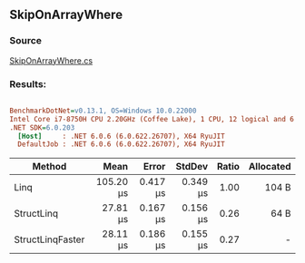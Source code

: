﻿## SkipOnArrayWhere

### Source
[SkipOnArrayWhere.cs](../../src/StructLinq.Benchmark/SkipOnArrayWhere.cs)

### Results:
``` ini

BenchmarkDotNet=v0.13.1, OS=Windows 10.0.22000
Intel Core i7-8750H CPU 2.20GHz (Coffee Lake), 1 CPU, 12 logical and 6 physical cores
.NET SDK=6.0.203
  [Host]     : .NET 6.0.6 (6.0.622.26707), X64 RyuJIT
  DefaultJob : .NET 6.0.6 (6.0.622.26707), X64 RyuJIT


```
|           Method |      Mean |    Error |   StdDev | Ratio | Allocated |
|----------------- |----------:|---------:|---------:|------:|----------:|
|             Linq | 105.20 μs | 0.417 μs | 0.349 μs |  1.00 |     104 B |
|       StructLinq |  27.81 μs | 0.167 μs | 0.156 μs |  0.26 |      64 B |
| StructLinqFaster |  28.11 μs | 0.186 μs | 0.155 μs |  0.27 |         - |
